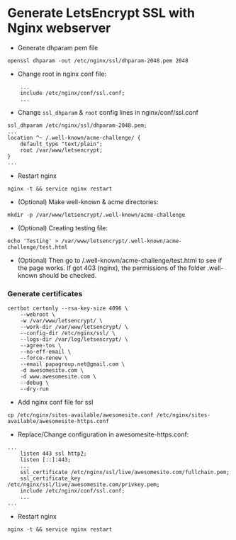 # Generate LetsEncrypt SSL with Nginx webserver

- Generate dhparam pem file
```
openssl dhparam -out /etc/nginx/ssl/dhparam-2048.pem 2048
```

- Change root in nginx conf file:
```
	...
	include /etc/nginx/conf/ssl.conf;
	...
```

- Change `ssl_dhparam` & `root` config lines in nginx/conf/ssl.conf
```
ssl_dhparam /etc/nginx/ssl/dhparam-2048.pem;
...
location ^~ /.well-known/acme-challenge/ {
    default_type "text/plain";
    root /var/www/letsencrypt;
}
...
```

- Restart nginx
```
nginx -t && service nginx restart
```

- (Optional) Make well-known & acme directories:
```
mkdir -p /var/www/letsencrypt/.well-known/acme-challenge
```

- (Optional) Creating testing file:
```
echo 'Testing' > /var/www/letsencrypt/.well-known/acme-challenge/test.html
```

- (Optional) Then go to /.well-known/acme-challenge/test.html to see if the page works.
If got 403 (nginx), the permissions of the folder .well-known should be checked.

### Generate certificates

```
certbot certonly --rsa-key-size 4096 \
	--webroot \
	-w /var/www/letsencrypt/ \
	--work-dir /var/www/letsencrypt/ \
	--config-dir /etc/nginx/ssl/ \
	--logs-dir /var/log/letsencrypt/ \
	--agree-tos \
	--no-eff-email \
	--force-renew \
	--email papagroup.net@gmail.com \
	-d awesomesite.com \
	-d www.awesomesite.com \
	--debug \
	--dry-run
```

- Add nginx conf file for ssl
```
cp /etc/nginx/sites-available/awesomesite.conf /etc/nginx/sites-available/awesomesite-https.conf
```

- Replace/Change configuration in awesomesite-https.conf:
```
...
    listen 443 ssl http2;
    listen [::]:443;
    ...
    ssl_certificate /etc/nginx/ssl/live/awesomesite.com/fullchain.pem;
    ssl_certificate_key /etc/nginx/ssl/live/awesomesite.com/privkey.pem;
    include /etc/nginx/conf/ssl.conf;
    ...
...
```

- Restart nginx
```
nginx -t && service nginx restart
```